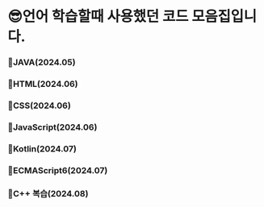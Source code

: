 # 😎언어 학습할때 사용했던 코드 모음집입니다.

### 📌JAVA(2024.05)

### 📌HTML(2024.06)

### 📌CSS(2024.06)

### 📌JavaScript(2024.06)

### 📌Kotlin(2024.07)

### 📌ECMAScript6(2024.07)

### 📌C++ 복습(2024.08)

